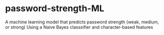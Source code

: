 # password-strength-ML
A machine learning model that predicts password strength (weak, medium, or strong) Using a Naive Bayes classsifier and character-based features
